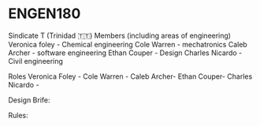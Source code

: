# ENGEN180
Sindicate T (Trinidad 🇹🇹)
Members (including areas of engineering)
Veronica foley - Chemical engineering 
Cole Warren - mechatronics
Caleb Archer - software engineering 
Ethan Couper - Design
Charles Nicardo - Civil engineering 



Roles
Veronica Foley -
Cole Warren -
Caleb Archer-
Ethan Couper- 
Charles Nicardo -


Design Brife:

Rules:

